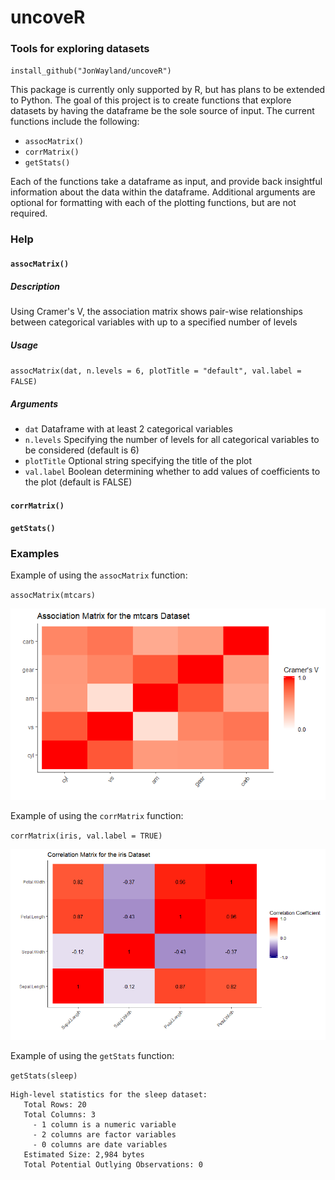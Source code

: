 # uncoveR
### Tools for exploring datasets

`install_github("JonWayland/uncoveR")`

This package is currently only supported by R, but has plans to be extended to Python. The goal of this project is to create functions that explore datasets by having the dataframe be the sole source of input. The current functions include the following:
* `assocMatrix()`
* `corrMatrix()`
* `getStats()`

Each of the functions take a dataframe as input, and provide back insightful information about the data within the dataframe. Additional arguments are optional for formatting with each of the plotting functions, but are not required.

### Help

#### `assocMatrix()`
##### Description
Using Cramer's V, the association matrix shows pair-wise relationships between categorical variables with up to a specified number of levels
##### Usage
`assocMatrix(dat, n.levels = 6, plotTitle = "default", val.label = FALSE)`
##### Arguments

* `dat` Dataframe with at least 2 categorical variables
* `n.levels`	Specifying the number of levels for all categorical variables to be considered (default is 6)
* `plotTitle` Optional string specifying the title of the plot
* `val.label` Boolean determining whether to add values of coefficients to the plot (default is FALSE)

#### `corrMatrix()`
#### `getStats()`


### Examples
Example of using the `assocMatrix` function:

`assocMatrix(mtcars)`

![Association Matrix](/images/Association%20Matrix%20mtcars.png)

Example of using the `corrMatrix` function:

`corrMatrix(iris, val.label = TRUE)`

![Correlation Matrix](/images/Correlation%20Matrix%20iris.png)

Example of using the `getStats` function:

`getStats(sleep)`
```
High-level statistics for the sleep dataset:
   Total Rows: 20
   Total Columns: 3
     - 1 column is a numeric variable
     - 2 columns are factor variables
     - 0 columns are date variables
   Estimated Size: 2,984 bytes
   Total Potential Outlying Observations: 0
```
